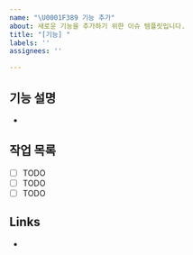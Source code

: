 ```yaml
---
name: "\U0001F389 기능 추가"
about: 새로운 기능을 추가하기 위한 이슈 템플릿입니다.
title: "[기능] "
labels: ''
assignees: ''

---
```


## 기능 설명

- 

## 작업 목록

- [ ] TODO
- [ ] TODO
- [ ] TODO

## Links

-
